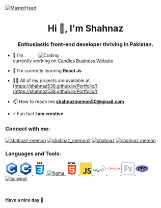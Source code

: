 
[![MasterHead](https://th.bing.com/th/id/R.51c85384af020c75ea2f4eb04a1afbfb?rik=HfPlypCMCWGGqg&pid=ImgRaw&r=0)](https://rishavchanda.io)
<h1 align="center">Hi 👋, I'm Shahnaz</h1>
<h3 align="center">Enthusiastic front-end developer thriving in Pakistan.</h3>
<img align="right" alt="Coding" width="400" src="https://th.bing.com/th/id/R.b67f7f01bb0d4063f45df096497028f6?rik=GOfxX82%2bxozZtw&pid=ImgRaw&r=0">


- 🔭 I’m currently working on [Candles Business Website](https://shahnaz538.github.io/Candles-business-website/)

- 🌱 I’m currently learning **React Js**

- 👨‍💻 All of my projects are available at [https://shahnaz538.github.io/Portfolio/](https://shahnaz538.github.io/Portfolio/)

- 📫 How to reach me **shahnazmemon50@gmail.com**

- ⚡ Fun fact **I am creative**

<h3 align="left">Connect with me:</h3>
<p align="left">
<a href="https://www.linkedin.com/in/shahnaz-memon-698243243/" target="blank"><img align="center" src="https://raw.githubusercontent.com/rahuldkjain/github-profile-readme-generator/master/src/images/icons/Social/linked-in-alt.svg" alt="shahnaz-memon" height="30" width="40" /></a>
<a href="https://instagram.com/shahnaz_memon2" target="blank"><img align="center" src="https://raw.githubusercontent.com/rahuldkjain/github-profile-readme-generator/master/src/images/icons/Social/instagram.svg" alt="shahnaz_memon2" height="30" width="40" /></a>
<a href="https://dribbble.com/shahnaz" target="blank"><img align="center" src="https://raw.githubusercontent.com/rahuldkjain/github-profile-readme-generator/master/src/images/icons/Social/dribbble.svg" alt="shahnaz" height="30" width="40" /></a>
<a href="https://www.hackerrank.com/profile/shahnazmemon50" target="blank"><img align="center" src="https://raw.githubusercontent.com/rahuldkjain/github-profile-readme-generator/master/src/images/icons/Social/hackerrank.svg" alt="shahnaz memon" height="30" width="40" /></a>
</p>

<h3 align="left">Languages and Tools:</h3>
<p align="left"> <a href="https://www.cprogramming.com/" target="_blank" rel="noreferrer"> <img src="https://raw.githubusercontent.com/devicons/devicon/master/icons/c/c-original.svg" alt="c" width="40" height="40"/> </a> <a href="https://www.w3schools.com/cpp/" target="_blank" rel="noreferrer"> <img src="https://raw.githubusercontent.com/devicons/devicon/master/icons/cplusplus/cplusplus-original.svg" alt="cplusplus" width="40" height="40"/> </a> <a href="https://www.w3schools.com/css/" target="_blank" rel="noreferrer"> <img src="https://raw.githubusercontent.com/devicons/devicon/master/icons/css3/css3-original-wordmark.svg" alt="css3" width="40" height="40"/> </a> <a href="https://www.figma.com/" target="_blank" rel="noreferrer"> <img src="https://www.vectorlogo.zone/logos/figma/figma-icon.svg" alt="figma" width="40" height="40"/> </a> <a href="https://www.w3.org/html/" target="_blank" rel="noreferrer"> <img src="https://raw.githubusercontent.com/devicons/devicon/master/icons/html5/html5-original-wordmark.svg" alt="html5" width="40" height="40"/> </a> <a href="https://developer.mozilla.org/en-US/docs/Web/JavaScript" target="_blank" rel="noreferrer"> <img src="https://raw.githubusercontent.com/devicons/devicon/master/icons/javascript/javascript-original.svg" alt="javascript" width="40" height="40"/> </a> <a href="https://www.mysql.com/" target="_blank" rel="noreferrer"> <img src="https://raw.githubusercontent.com/devicons/devicon/master/icons/mysql/mysql-original-wordmark.svg" alt="mysql" width="40" height="40"/> </a> <a href="https://www.oracle.com/" target="_blank" rel="noreferrer"> <img src="https://raw.githubusercontent.com/devicons/devicon/master/icons/oracle/oracle-original.svg" alt="oracle" width="40" height="40"/> </a> <a href="https://www.photoshop.com/en" target="_blank" rel="noreferrer"> <img src="https://raw.githubusercontent.com/devicons/devicon/master/icons/photoshop/photoshop-line.svg" alt="photoshop" width="40" height="40"/> </a> <a href="https://www.php.net" target="_blank" rel="noreferrer"> <img src="https://raw.githubusercontent.com/devicons/devicon/master/icons/php/php-original.svg" alt="php" width="40" height="40"/> </a> <a href="https://tailwindcss.com/" target="_blank" rel="noreferrer"> <img src="https://www.vectorlogo.zone/logos/tailwindcss/tailwindcss-icon.svg" alt="tailwind" width="40" height="40"/> </a> </p>
<br> <h4>Have a nice day 👋</h4>
